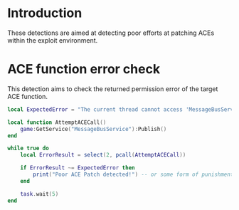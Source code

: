# Introduction
These detections are aimed at detecting poor efforts at patching ACEs within the exploit environment.

# ACE function error check
This detection aims to check the returned permission error of the target ACE function.

```lua
local ExpectedError = "The current thread cannot access 'MessageBusService' (lacking capability RobloxScript)"

local function AttemptACECall()
	game:GetService("MessageBusService"):Publish()
end

while true do
	local ErrorResult = select(2, pcall(AttemptACECall))

	if ErrorResult ~= ExpectedError then
		print("Poor ACE Patch detected!") -- or some form of punishment
	end

	task.wait(5)
end
```